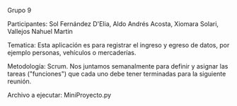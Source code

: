 Grupo 9

Participantes:
    Sol Fernández D'Elia,
    Aldo Andrés Acosta,
    Xiomara Solari,
    Vallejos Nahuel Martin

Tematica:
    Esta aplicación es para registrar el ingreso y egreso de datos, por ejemplo personas, vehículos o mercaderías.
    
Metodología:
    Scrum. Nos juntamos semanalmente para definir y asignar las tareas ("funciones") que cada uno debe tener terminadas para la siguiente reunión. 

Archivo a ejecutar: MiniProyecto.py

